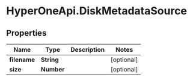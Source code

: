 # HyperOneApi.DiskMetadataSource

## Properties

Name | Type | Description | Notes
------------ | ------------- | ------------- | -------------
**filename** | **String** |  | [optional] 
**size** | **Number** |  | [optional] 


